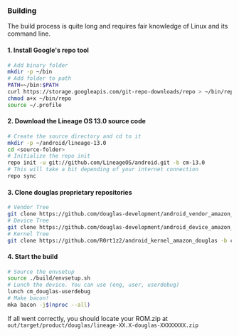### Building

The build process is quite long and requires fair knowledge of Linux and its command line.

#### 1. Install Google's repo tool

```bash
# Add binary folder
mkdir -p ~/bin
# Add folder to path
PATH=~/bin:$PATH
curl https://storage.googleapis.com/git-repo-downloads/repo > ~/bin/repo
chmod a+x ~/bin/repo
source ~/.profile
```
#### 2. Download the Lineage OS 13.0 source code

```bash
# Create the source directory and cd to it
mkdir -p ~/android/lineage-13.0
cd <source-folder>
# Initialize the repo init
repo init -u git://github.com/LineageOS/android.git -b cm-13.0
# This will take a bit depending of your internet connection
repo sync
```

#### 3. Clone douglas proprietary repositories
```bash
# Vendor Tree
git clone https://github.com/douglas-development/android_vendor_amazon_douglas.git -b cm-13.0 vendor/amazon/douglas
# Device Tree
git clone https://github.com/douglas-development/android_device_amazon_douglas.git -b cm-13.0 device/amazon/douglas
# Kernel Tree
git clone https://github.com/R0rt1z2/android_kernel_amazon_douglas -b cm-13.0 kernel/amazon/douglas
```

#### 4. Start the build
```bash
# Source the envsetup
source ./build/envsetup.sh
# Lunch the device. You can use (eng, user, userdebug)
lunch cm_douglas-userdebug 
# Make bacon!
mka bacon -j$(nproc --all)
```

If all went correctly, you should locate your ROM.zip at ``out/target/product/douglas/lineage-XX.X-douglas-XXXXXXXX.zip``

